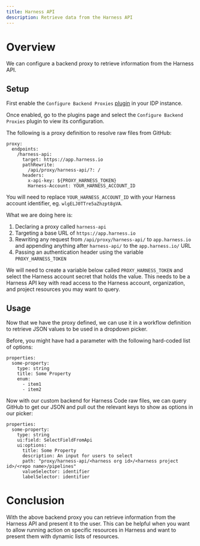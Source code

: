 ```yaml
---
title: Harness API
description: Retrieve data from the Harness API
---
```


# Overview

We can configure a backend proxy to retrieve information from the Harness API.

## Setup

First enable the `Configure Backend Proxies` [plugin](https://developer.harness.io/docs/internal-developer-portal/plugins/overview) in your IDP instance.

Once enabled, go to the plugins page and select the `Configure Backend Proxies` plugin to view its configuration.

The following is a proxy definition to resolve raw files from GitHub:

```
proxy:
  endpoints:
    /harness-api:
      target: https://app.harness.io
      pathRewrite:
        /api/proxy/harness-api/?: /
      headers:
        x-api-key: ${PROXY_HARNESS_TOKEN}
        Harness-Account: YOUR_HARNESS_ACCOUNT_ID
```

You will need to replace `YOUR_HARNESS_ACCOUNT_ID` with your Harness account identifier, eg. `wlgELJ0TTre5aZhzpt8gVA`.

What we are doing here is:

1. Declaring a proxy called `harness-api`
2. Targeting a base URL of `https://app.harness.io`
3. Rewriting any request from `/api/proxy/harness-api/` to `app.harness.io` and appending anything after `harness-api/` to the `app.harness.io/` URL
4. Passing an authentication header using the variable `PROXY_HARNESS_TOKEN`

We will need to create a variable below called `PROXY_HARNESS_TOKEN` and select the Harness account secret that holds the value. This needs to be a Harness API key with read access to the Harness account, organization, and project resources you may want to query.

## Usage

Now that we have the proxy defined, we can use it in a workflow definition to retrieve JSON values to be used in a dropdown picker.

Before, you might have had a parameter with the following hard-coded list of options:

```
properties:
  some-property:
    type: string
    title: Some Property
    enum:
      - item1
      - item2
```

Now with our custom backend for Harness Code raw files, we can query GitHub to get our JSON and pull out the relevant keys to show as options in our picker:

```
properties:
  some-property:
    type: string
    ui:field: SelectFieldFromApi
    ui:options:
      title: Some Property
      description: An input for users to select
      path: "proxy/harness-api/<harness org id>/<harness project id>/<repo name>/pipelines"
      valueSelector: identifier
      labelSelector: identifier
```

# Conclusion

With the above backend proxy you can retrieve information from the Harness API and present it to the user. This can be helpful when you want to allow running action on specific resources in Harness and want to present them with dynamic lists of resources.
